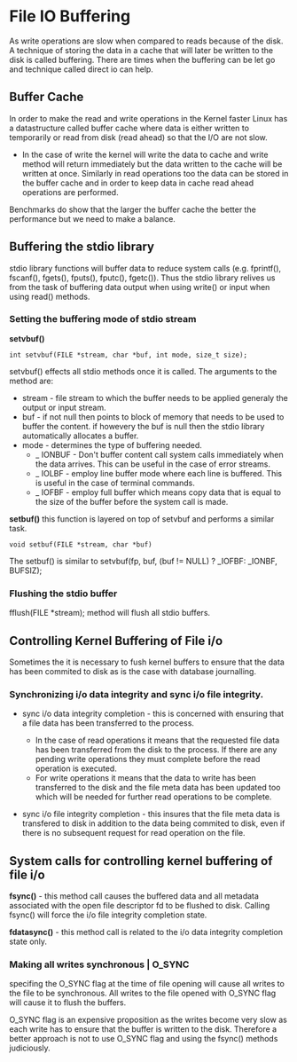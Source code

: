 # File IO Buffering

As write operations are slow when compared to reads because of the disk. A technique of storing the data in a cache that will later be written to the disk is called buffering. There are times when the buffering can be let go and technique called direct io can help. 

## Buffer Cache 
In order to make the read and write operations in the Kernel faster Linux has a datastructure called buffer cache where data is either written to temporarily or read from disk (read ahead) so that the I/O are not slow.
* In the case of write the kernel will write the data to cache and write method will return immediately but the data written to the cache will be written at once. Similarly in read operations too the data can be stored in the buffer cache and in order to keep data in cache read ahead operations are performed. 

Benchmarks do show that the larger the buffer cache the better the performance but we need to make a balance. 

## Buffering the stdio library 
stdio library functions will buffer data to reduce system calls (e.g. fprintf(), fscanf(), fgets(), fputs(), fputc(), fgetc()). Thus the stdio library relives us from the task of buffering data output when using write() or input when using read() methods. 

### Setting the buffering mode of stdio stream 

**setvbuf()** 
```
int setvbuf(FILE *stream, char *buf, int mode, size_t size); 
```
setvbuf() effects all stdio methods once it is called. The arguments to the method are: 
* stream - file stream to which the buffer needs to be applied generaly the output or input stream. 
* buf - if not null then points to block of memory that needs to be used to buffer the content. if howevery the buf is null then the stdio library automatically allocates a buffer. 
* mode - determines the type of buffering needed. 
	* _ IONBUF - Don't buffer content call system calls immediately when the data arrives. This can be useful in the case of error streams. 
	* _ IOLBF - employ line buffer mode where each line is buffered. This is useful in the case of terminal commands. 
	* _ IOFBF - employ full buffer which means copy data that is equal to the size of the buffer before the system call is made. 

**setbuf()** 
this function is layered on top of setvbuf and performs a similar task. 
```
void setbuf(FILE *stream, char *buf) 
```
The setbuf() is similar to setvbuf(fp, buf, (buf != NULL) ? _IOFBF: _IONBF, BUFSIZ); 

### Flushing the stdio buffer 
fflush(FILE *stream);  method will flush all stdio buffers. 


## Controlling Kernel Buffering of File i/o 
Sometimes the it is necessary to fush kernel buffers to ensure that the data has been commited to disk as is the case with database journalling. 

### Synchronizing i/o data integrity and sync i/o file integrity. 

* sync i/o data integrity completion - this is concerned with ensuring that a file data has been transferred to the process. 
	* In the case of read operations it means that the requested file data has been transferred from the disk to the process. If there are any pending write operations they must complete before the read operation is executed. 
	* For write operations it means that the data to write has been transferred to the disk and the file meta data has been updated too which will be needed for further read operations to be complete. 

* sync i/o file integrity completion - this insures that the file meta data is transfered to disk in addition to the data being commited to disk, even if there is no subsequent request for read operation on the file. 

## System calls for controlling kernel buffering of file i/o 

**fsync()**  - this method call causes the buffered data and all metadata associated with the open file descriptor fd to be flushed to disk. Calling fsync() will force the i/o file integrity completion state. 

**fdatasync()** - this method call is related to the i/o data integrity completion state only. 

### Making all writes synchronous | O_SYNC 
specifing the O_SYNC flag at the time of file opening will cause all writes to the file to be synchronous. All writes to the file opened with O_SYNC flag will cause it to flush the buffers. 

O_SYNC flag is an expensive proposition as the writes become very slow as each write has to ensure that the buffer is written to the disk. Therefore a better approach is not to use O_SYNC flag and using the fsync() methods judiciously. 


